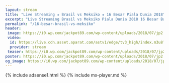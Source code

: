 ```yaml
---
layout: stream
title: "Live Streaming ★ Brasil vs Meksiko ★ 16 Besar Piala Dunia 2018"
excerpt: "Live Streaming Brasil vs Meksiko Piala Dunia 2018 16 Besar Babak Knock Out"
permalink: "/16-besar-brasil-vs-meksiko"
header:
 image: https://i0.wp.com/jackpot89.com/wp-content/uploads/2018/07/jp2.jpg?resize=640,320
 video:
  id: https://live.cdn.asset.aparat.com/astv1/edge/tv3_high/index.m3u8?wmsAuthSign=618ec5a28a2ec620ac62d63c3f7124bd
  provider: stream
 teaser: https://i0.wp.com/jackpot89.com/wp-content/uploads/2018/07/jp2.jpg?resize=320.160
poster: https://i0.wp.com/jackpot89.com/wp-content/uploads/2018/07/jp2.jpg?resize=720.360
og_image: https://i0.wp.com/jackpot89.com/wp-content/uploads/2018/07/jp2.jpg?resize=640.320
---
```

{% include adsense1.html %}
{% include mx-player.md %}
